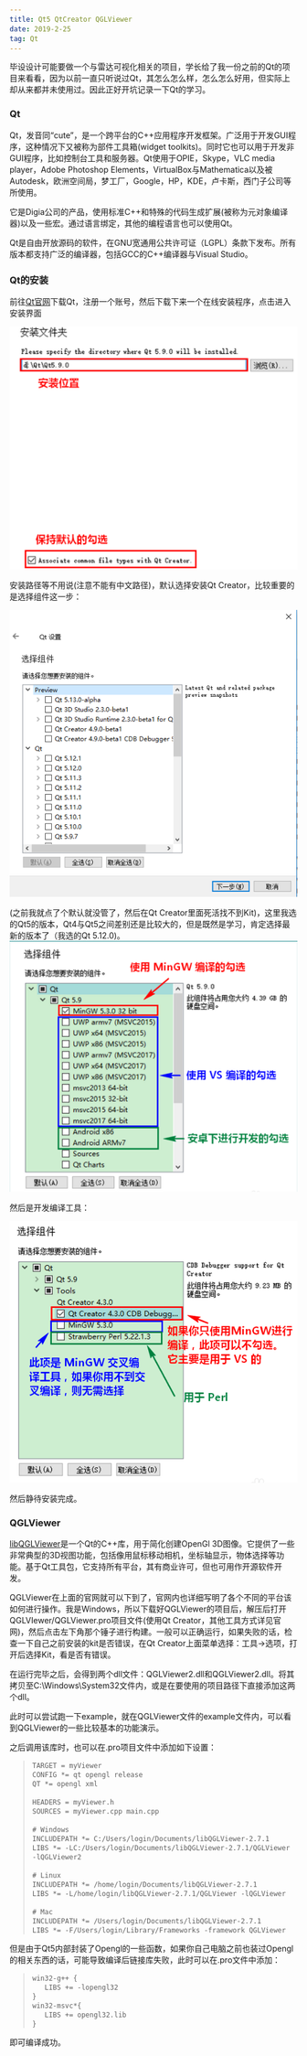 ```yaml
---
title: Qt5 QtCreator QGLViewer
date: 2019-2-25
tag: Qt 
---
```


 

毕设设计可能要做一个与雷达可视化相关的项目，学长给了我一份之前的Qt的项目来看看，因为以前一直只听说过Qt，其怎么怎么样，怎么怎么好用，但实际上却从来都并未使用过。因此正好开坑记录一下Qt的学习。

### Qt

Qt，发音同“cute”，是一个跨平台的C++应用程序开发框架。广泛用于开发GUI程序，这种情况下又被称为部件工具箱(widget toolkits)。同时它也可以用于开发非GUI程序，比如控制台工具和服务器。Qt使用于OPIE，Skype，VLC media player，Adobe Photoshop Elements，VirtualBox与Mathematica以及被Autodesk，欧洲空间局，梦工厂，Google，HP，KDE，卢卡斯，西门子公司等所使用。

它是Digia公司的产品，使用标准C++和特殊的代码生成扩展(被称为元对象编译器)以及一些宏。通过语言绑定，其他的编程语言也可以使用Qt。

Qt是自由开放源码的软件，在GNU宽通用公共许可证（LGPL）条款下发布。所有版本都支持广泛的编译器，包括GCC的C++编译器与Visual Studio。

### Qt的安装 

前往[Qt官网](https://www.qt.io/cn)下载Qt，注册一个账号，然后下载下来一个在线安装程序，点击进入安装界面

<img src="https://raw.githubusercontent.com/nature-god/MarkdownPhotos/master/Qt_Learn/02.png" />

安装路径等不用说(注意不能有中文路径)，默认选择安装Qt Creator，比较重要的是选择组件这一步：

<img src="https://raw.githubusercontent.com/nature-god/MarkdownPhotos/master/Qt_install.png"/> 

(之前我就点了个默认就没管了，然后在Qt Creator里面死活找不到Kit)，这里我选的Qt5的版本，Qt4与Qt5之间差别还是比较大的，但是既然是学习，肯定选择最新的版本了（我选的Qt 5.12.0)。<img src="https://raw.githubusercontent.com/nature-god/MarkdownPhotos/master/Qt_Learn/01.png"/>

然后是开发编译工具：

<img src="https://raw.githubusercontent.com/nature-god/MarkdownPhotos/master/Qt_Learn/03.png"/>

然后静待安装完成。

### QGLViewer

[libQGLViewer](http://libqglviewer.com/)是一个Qt的C++库，用于简化创建OpenGl 3D图像。它提供了一些非常典型的3D视图功能，包括像用鼠标移动相机，坐标轴显示，物体选择等功能。基于Qt工具包，它支持所有平台，其有商业许可，但也可用作开源软件开发。

QGLViewer在上面的官网就可以下到了，官网内也详细写明了各个不同的平台该如何进行操作。我是Windows，所以下载好QGLViewer的项目后，解压后打开QGLVIewer/QGLViewer.pro项目文件(使用Qt Creator，其他工具方式详见官网)，然后点击左下角那个锤子进行构建。一般可以正确运行，如果失败的话，检查一下自己之前安装的kit是否错误，在Qt Creator上面菜单选择：工具->选项，打开后选择Kit，看是否有错误。

在运行完毕之后，会得到两个dll文件：QGLViewer2.dll和QGLViewer2.dll。将其拷贝至C:\Windows\System32文件内，或是在要使用的项目路径下直接添加这两个dll。

此时可以尝试跑一下example，就在QGLViewer文件的example文件内，可以看到QGLViewer的一些比较基本的功能演示。

之后调用该库时，也可以在.pro项目文件中添加如下设置：

> ```
> TARGET = myViewer
> CONFIG *= qt opengl release
> QT *= opengl xml
> 
> HEADERS = myViewer.h
> SOURCES = myViewer.cpp main.cpp
> 
> # Windows
> INCLUDEPATH *= C:/Users/login/Documents/libQGLViewer-2.7.1
> LIBS *= -LC:/Users/login/Documents/libQGLViewer-2.7.1/QGLViewer -lQGLViewer2
> 
> # Linux
> INCLUDEPATH *= /home/login/Documents/libQGLViewer-2.7.1
> LIBS *= -L/home/login/libQGLViewer-2.7.1/QGLViewer -lQGLViewer
> 
> # Mac 
> INCLUDEPATH *= /Users/login/Documents/libQGLViewer-2.7.1
> LIBS *= -F/Users/login/Library/Frameworks -framework QGLViewer
> ```

但是由于Qt5内部封装了Opengl的一些函数，如果你自己电脑之前也装过Opengl的相关东西的话，可能导致编译后链接库失败，此时可以在.pro文件中添加：

>```
>win32-g++ {
>    LIBS += -lopengl32
>}
>win32-msvc*{
>    LIBS += opengl32.lib
>}
>```

即可编译成功。
